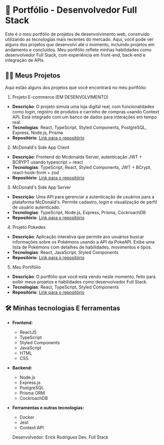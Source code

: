 # 🚀 Portfólio - Desenvolvedor Full Stack

Este é o meu portfólio de projetos de desenvolvimento web, construído utilizando as tecnologias mais recentes do mercado. Aqui, você pode ver alguns dos projetos que desenvolvi até o momento, incluindo projetos em andamento e concluídos. Meu portfólio reflete minhas habilidades como desenvolvedor Full Stack, com experiência em front-end, back-end e integração de APIs.

## 👨‍💻 Meus Projetos

Aqui estão alguns dos projetos que você encontrará no meu portfólio:
1. Projeto E-commerce (EM DESENVOLVIMENTO)

- **Descrição**: O projeto simula uma loja digital real, com funcionalidades como login, registro de produtos e carrinho de compras usando Context API. Está integrado com um banco de dados para interações em tempo real.
- **Tecnologias**: React, TypeScript, Styled Components, PostgreSQL, Express, Node.js, Prisma
- **Repositório**: [Link para o repositório](https://github.com/Seila-dev/e-commerce-project)

2. McDonald's Side App Client

- **Descrição**: Frontend do Mcdonalds Server, autenticação JWT + BCRYPT usando typescript + react
- **Tecnologias**: TypeScript, React, Styled Components, JWT + BCrypt, react-hook-form + zod
- **Repositório**: [Link para o repositório](https://github.com/Seila-dev/McDonalds-authentication)

3. McDonald's Side App Server

- **Descrição**: Uma API para gerenciar a autenticação de usuários para a plataforma McDonald's. Permite cadastro, login e visualização de perfil de usuário autenticado.
- **Tecnologias**: TypeScript, Node.js, Express, Prisma, CockroachDB
- **Repositório**: [Link para o repositório](https://github.com/Seila-dev/McDonalds-server)

4. Projeto Pokedex

- **Descrição**: Aplicação interativa que permite aos usuários buscar informações sobre os Pokémons usando a API da PokeAPI. Exibe uma lista de Pokémons com detalhes de habilidades, movimentos e tipos.
- **Tecnologias**: React, JavaScript, Styled Components
- **Repositório**: [Link para o repositório](https://github.com/Seila-dev/pokedex-react)

5. Meu Portifólio

- **Descrição**: O portfólio que você está vendo neste momento, feito para exibir meus projetos e habilidades como desenvolvedor Full Stack.
- **Tecnologias**: React, TypeScript, Styled Components
- **Repositório**: [Link para o repositório](https://github.com/Seila-dev/my-portfolio)

## 🛠️ Minhas tecnologias E ferramentas

- **Frontend:**
  - ReactJS
  - TypeScript
  - Styled Components
  - JavaScript
  - HTML
  - CSS
- **Backend:**
  - Node.js
  - Express.js
  - PostgreSQL
  - Prisma ORM
  - CockroachDB
- **Ferramentas e outras tecnologias:**
  - Docker
  - Jest
  - Context API

  Desenvolvedor: Erick Rodrigues Dev. Full Stack